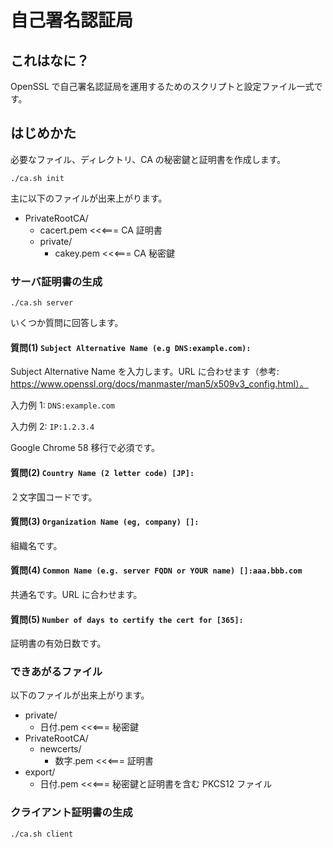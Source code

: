 # 自己署名認証局

## これはなに？

OpenSSL で自己署名認証局を運用するためのスクリプトと設定ファイル一式です。

## はじめかた

必要なファイル、ディレクトリ、CA の秘密鍵と証明書を作成します。

```console
./ca.sh init
```

主に以下のファイルが出来上がります。

- PrivateRootCA/
  - cacert.pem <<<=== CA 証明書
  - private/
    - cakey.pem <<<=== CA 秘密鍵

### サーバ証明書の生成

```console
./ca.sh server
```

いくつか質問に回答します。

#### 質問(1) `Subject Alternative Name (e.g DNS:example.com):`

Subject Alternative Name を入力します。URL に合わせます（参考: https://www.openssl.org/docs/manmaster/man5/x509v3_config.html）。

入力例 1: `DNS:example.com`

入力例 2: `IP:1.2.3.4`

Google Chrome 58 移行で必須です。

#### 質問(2) `Country Name (2 letter code) [JP]:`

２文字国コードです。

#### 質問(3) `Organization Name (eg, company) []:`

組織名です。

#### 質問(4) `Common Name (e.g. server FQDN or YOUR name) []:aaa.bbb.com`

共通名です。URL に合わせます。

#### 質問(5) `Number of days to certify the cert for [365]:`

証明書の有効日数です。

### できあがるファイル

以下のファイルが出来上がります。

- private/
  - 日付.pem <<<=== 秘密鍵
- PrivateRootCA/
  - newcerts/
    - 数字.pem <<<=== 証明書
- export/
  - 日付.pem <<<=== 秘密鍵と証明書を含む PKCS12 ファイル

### クライアント証明書の生成

```console
./ca.sh client
```

